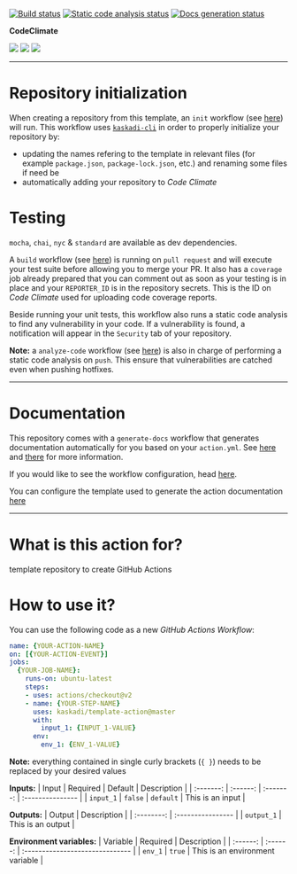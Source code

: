 [![Build status](https://img.shields.io/github/workflow/status/kaskadi/template-action/build?label=build&logo=mocha)](https://github.com/kaskadi/template-action/actions?query=workflow%3Abuild)
[![Static code analysis status](https://img.shields.io/github/workflow/status/kaskadi/template-action/analyze-code?label=codeQL&logo=github)](https://github.com/kaskadi/template-action/actions?query=workflow%3Aanalyze-code)
[![Docs generation status](https://img.shields.io/github/workflow/status/kaskadi/template-action/generate-docs?label=docs&logo=read-the-docs)](https://github.com/kaskadi/template-action/actions?query=workflow%3Agenerate-docs)

**CodeClimate**

[![](https://img.shields.io/codeclimate/maintainability/kaskadi/template-action?label=maintainability&logo=Code%20Climate)](https://codeclimate.com/github/kaskadi/template-action)
[![](https://img.shields.io/codeclimate/tech-debt/kaskadi/template-action?label=technical%20debt&logo=Code%20Climate)](https://codeclimate.com/github/kaskadi/template-action)
[![](https://img.shields.io/codeclimate/coverage/kaskadi/template-action?label=test%20coverage&logo=Code%20Climate)](https://codeclimate.com/github/kaskadi/template-action)

<!-- You can add badges inside of this section if you'd like -->

****

# Repository initialization

When creating a repository from this template, an `init` workflow (see [here](./.github/workflows/init.yml)) will run. This workflow uses [`kaskadi-cli`](https://www.npmjs.com/package/kaskadi-cli) in order to properly initialize your repository by:
- updating the names refering to the template in relevant files (for example `package.json`, `package-lock.json`, etc.) and renaming some files if need be
- automatically adding your repository to _Code Climate_

# Testing

`mocha`, `chai`, `nyc` & `standard` are available as dev dependencies.

A `build` workflow (see [here](./.github/workflows/build.yml)) is running on `pull request` and will execute your test suite before allowing you to merge your PR. It also has a `coverage` job already prepared that you can comment out as soon as your testing is in place and your `REPORTER_ID` is in the repository secrets. This is the ID on _Code Climate_ used for uploading code coverage reports.

Beside running your unit tests, this workflow also runs a static code analysis to find any vulnerability in your code. If a vulnerability is found, a notification will appear in the `Security` tab of your repository.

**Note:** a `analyze-code` workflow (see [here](./.github/workflows/analyze-code.yml)) is also in charge of performing a static code analysis on `push`. This ensure that vulnerabilities are catched even when pushing hotfixes.

****

# Documentation

This repository comes with a `generate-docs` workflow that generates documentation automatically for you based on your `action.yml`. See [here](https://github.com/kaskadi/action-generate-docs) and [there](./action.yml) for more information.

If you would like to see the workflow configuration, head [here](./.github/workflows/generate-docs.yml).

You can configure the template used to generate the action documentation [here](./docs/template.md)

****

<!-- automatically generated documentation will be placed in here -->
# What is this action for?

template repository to create GitHub Actions

# How to use it?

You can use the following code as a new _GitHub Actions Workflow_:

```yaml
name: {YOUR-ACTION-NAME}
on: [{YOUR-ACTION-EVENT}]
jobs:
  {YOUR-JOB-NAME}:
    runs-on: ubuntu-latest
    steps:
    - uses: actions/checkout@v2
    - name: {YOUR-STEP-NAME}
      uses: kaskadi/template-action@master
      with:
        input_1: {INPUT_1-VALUE}
      env:
        env_1: {ENV_1-VALUE}
```

**Note:** everything contained in single curly brackets (`{ }`) needs to be replaced by your desired values

**Inputs:**
|   Input   | Required |  Default  | Description      |
| :-------: | :------: | :-------: | :--------------- |
| `input_1` |  `false` | `default` | This is an input |

**Outputs:**
|   Output   | Description       |
| :--------: | :---------------- |
| `output_1` | This is an output |

**Environment variables:**
| Variable | Required | Description                     |
| :------: | :------: | :------------------------------ |
|  `env_1` |  `true`  | This is an environment variable |

<!-- automatically generated documentation will be placed in here -->

<!-- You can customize this template as you'd like! -->